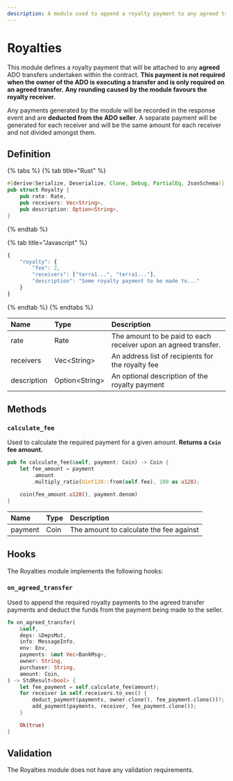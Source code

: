 ```yaml
---
description: A module used to append a royalty payment to any agreed transfer.
---
```


# Royalties

This module defines a royalty payment that will be attached to any **agreed** ADO transfers undertaken within the contract. **This payment is not required when the owner of the ADO is executing a transfer and is only required on an agreed transfer.** **Any rounding caused by the module favours the royalty receiver.**

Any payments generated by the module will be recorded in the response event and are **deducted from the ADO seller**. A separate payment will be generated for each receiver and will be the same amount for each receiver and not divided amongst them.

## Definition

{% tabs %}
{% tab title="Rust" %}
```rust
#[derive(Serialize, Deserialize, Clone, Debug, PartialEq, JsonSchema)]
pub struct Royalty {
    pub rate: Rate,
    pub receivers: Vec<String>,
    pub description: Option<String>,
}
```
{% endtab %}

{% tab title="Javascript" %}
```javascript
{
    "royalty": {
        "fee": 2,
        "receivers": ["terra1...", "terra1..."],
        "description": "Some royalty payment to be made to..."
    }
}
```
{% endtab %}
{% endtabs %}

| Name | Type | Description |
| :--- | :--- | :--- |
| rate | Rate | The amount to be paid to each receiver upon an agreed transfer. |
| receivers | Vec&lt;String&gt; | An address list of recipients for the royalty fee |
| description | Option&lt;String&gt; | An optional description of the royalty payment |

## Methods

### `calculate_fee`

Used to calculate the required payment for a given amount. **Returns a `Coin` fee amount.**

```rust
pub fn calculate_fee(&self, payment: Coin) -> Coin {
    let fee_amount = payment
        .amount
        .multiply_ratio(Uint128::from(self.fee), 100 as u128);

    coin(fee_amount.u128(), payment.denom)
}
```

| Name | Type | Description |
| :--- | :--- | :--- |
| payment | Coin | The amount to calculate the fee against |

## Hooks

The Royalties module implements the following hooks:

### `on_agreed_transfer`

Used to append the required royalty payments to the agreed transfer payments and deduct the funds from the payment being made to the seller.

```rust
fn on_agreed_transfer(
    &self,
    deps: &DepsMut,
    info: MessageInfo,
    env: Env,
    payments: &mut Vec<BankMsg>,
    owner: String,
    purchaser: String,
    amount: Coin,
) -> StdResult<bool> {
    let fee_payment = self.calculate_fee(amount);
    for receiver in self.receivers.to_vec() {
        deduct_payment(payments, owner.clone(), fee_payment.clone())?;
        add_payment(payments, receiver, fee_payment.clone());
    }

    Ok(true)
}
```

## Validation

The Royalties module does not have any validation requirements.

